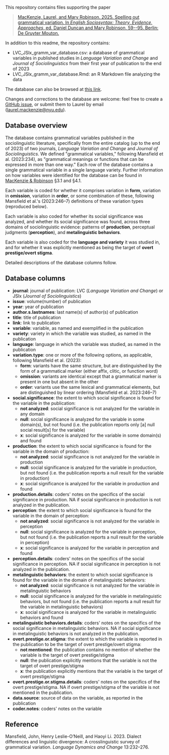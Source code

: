 This repository contains files supporting the paper

> [MacKenzie, Laurel, and Mary Robinson. 2025. Spelling out grammatical variation. In *English Sociosyntax: Theory, Evidence, Approaches*, 
ed. Daniel Duncan and Mary Robinson, 59--95. Berlin: De Gruyter Mouton.](https://www.laurelmackenzie.com/publication/2025-mackenzie-robinson/2025-mackenzie-robinson.pdf)

In addition to this readme, the repository contains:

- LVC_JSlx_gramm_var_database.csv: a database of grammatical variables in published studies in *Language Variation and Change* and 
*Journal of Sociolinguistics* from their first year of publication to the end of 2023
- LVC_JSlx_gramm_var_database.Rmd: an R Markdown file analyzing the data

The database can also be browsed at [this link](https://docs.google.com/spreadsheets/d/1VzFpmDeR5bj1UBG5qSeEpZxatuUKQS8EJiTOrf8r-1Y/edit?usp=sharing).

Changes and corrections to the database are welcome: feel free to create a [GitHub issue](https://github.com/laurelmackenzie/grammatical-variation-metastudy/issues),
or submit them to Laurel by email ([laurel.mackenzie@nyu.edu](mailto:laurel.mackenzie@nyu.edu)).

## Database overview

The database contains grammatical variables published in the sociolinguistic literature, specifically from the entire catalog (up to the
end of 2023) of two journals, *Language Variation and Change* and  *Journal of Sociolinguistics*. We defined "grammatical variables,"
following Mansfield et al. (2023:234), as "grammatical meanings or functions that can be expressed in more than one way." 
Each row of the database contains a single grammatical variable in a single language variety. Further information on how variables 
were identified for the database can be found in [MacKenzie & Robinson](https://www.laurelmackenzie.com/publication/to-appear-mackenzie-robinson.pdf) §3.1 and §4.1.

Each variable is coded for whether it comprises variation in **form**, variation in **omission**, variation in **order**, or some
combination of these, following Mansfield et al.'s (2023:246–7) definitions of these variation types (reproduced below).

Each variable is also coded for whether its social significance was analyzed, and whether its social significance was found, across
three domains of sociolinguistic evidence: patterns of **production**, perceptual judgments (**perception**), and 
**metalinguistic behaviors**.

Each variable is also coded for the **language and variety** it was studied in, and for whether it was explicitly mentioned as being
the target of **overt prestige/overt stigma**.

Detailed descriptions of the database columns follow.

## Database columns

- **journal**: journal of publication: LVC (*Language Variation and Change*) or JSlx (*Journal of Sociolinguistics*)
- **issue**: volume(number) of publication
- **year**: year of publication
- **author.s.lastnames**: last name(s) of author(s) of publication
- **title**: title of publication
- **link**: link to publication
- **variable**: variable, as named and exemplified in the publication
- **variety**: variety in which the variable was studied, as named in the publication
- **language**: language in which the variable was studied, as named in the publication
- **variation.type**: one or more of the following options, as applicable, following Mansfield et al. (2023):
  - **form**: variants have the same structure, but are distinguished by the form of a grammatical marker (either affix, clitic, or function word)
  - **omission**: variants are identical except that a grammatical marker is present in one but absent in the other
  - **order**: variants use the same lexical and grammatical elements, but are distinguished by linear ordering (Mansfield et al. 2023:246–7)
- **social.significance**: the extent to which social significance is found for the variable in the publication:
  - **not analyzed**: social significance is not analyzed for the variable in any domain
  - **null**: social significance is analyzed for the variable in some domain(s), but not found (i.e. the publication reports only 
  [a] null social result[s] for the variable)
  - **x**: social significance is analyzed for the variable in some domain(s) and found
- **production**: the extent to which social significance is found for the variable in the domain of production:
  - **not analyzed**: social significance is not analyzed for the variable in production
  - **null**: social significance is analyzed for the variable in production, but not found (i.e. the publication reports 
  a null result for the variable in production)
  - **x**: social significance is analyzed for the variable in production and found
- **production.details**: coders' notes on the specifics of the social significance in production. NA if social
significance in production is not analyzed in the publication.
- **perception**: the extent to which social significance is found for the variable in the domain of perception:
  - **not analyzed**: social significance is not analyzed for the variable in perception
  - **null**: social significance is analyzed for the variable in perception, but not found (i.e. the publication reports 
  a null result for the variable in perception)
  - **x**: social significance is analyzed for the variable in perception and found
- **perception.details**: coders' notes on the specifics of the social significance in perception. NA if social
significance in perception is not analyzed in the publication.
- **metalinguistic behaviors**: the extent to which social significance is found for the variable in the domain of
metalinguistic behaviors:
  - **not analyzed**: social significance is not analyzed for the variable in metalinguistic behaviors
  - **null**: social significance is analyzed for the variable in metalinguistic behaviors, but not found (i.e. the publication reports 
  a null result for the variable in metalinguistic behaviors)
  - **x**: social significance is analyzed for the variable in metalinguistic behaviors and found
- **metalinguistic behaviors.details**: coders' notes on the specifics of the social significance in metalinguistic behaviors. NA
if social significance in metalinguistic behaviors is not analyzed in the publication.
- **overt.prestige.or.stigma**: the extent to which the variable is reported in the publication to be the target of 
overt prestige/overt stigma:
  - **not mentioned**: the publication contains no mention of whether the variable is the target of overt prestige/stigma
  - **null**: the publication explicitly mentions that the variable is not the target of overt prestige/stigma
  - **x**: the publication explicitly mentions that the variable is the target of overt prestige/stigma
- **overt.prestige.or.stigma.details**: coders' notes on the specifics of the overt prestige/stigma. NA if overt prestige/stigma
of the variable is not mentioned in the publication.
- **data.source**: source of data on the variable, as reported in the publication
- **coder.notes**: coders' notes on the variable

## Reference
Mansfield, John, Henry Leslie-O’Neill, and Haoyi Li. 2023. Dialect differences and linguistic divergence: 
A crosslinguistic survey of grammatical variation. *Language Dynamics and Change* 13:232–276.
